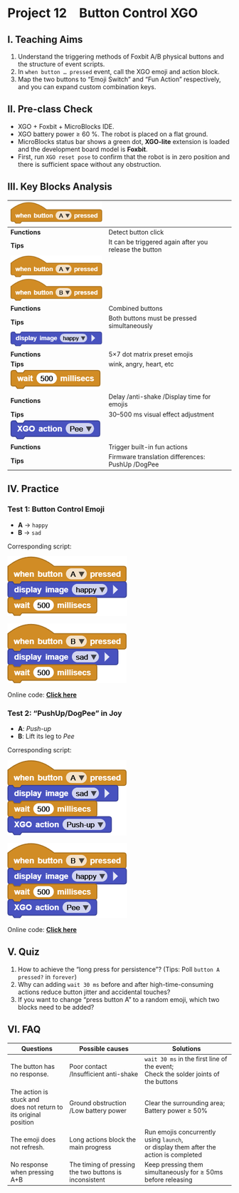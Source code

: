 # Project 12 Button Control XGO

## Ⅰ. Teaching Aims

1. Understand the triggering methods of Foxbit A/B physical buttons and the structure of event scripts.
2. In `when button … pressed` event, call the XGO emoji and action block.
3. Map the two buttons to “Emoji Switch” and “Fun Action” respectively, and you can expand custom combination keys.



## Ⅱ. Pre-class Check

- XGO + Foxbit + MicroBlocks IDE.
- XGO battery power ≥ 60 %. The robot is placed on a flat ground.
- MicroBlocks status bar shows a green dot, **XGO-lite** extension is loaded and the development board model is **Foxbit**.
- First, run `XGO reset pose` to confirm that the robot is in zero position and there is sufficient space without any obstruction.



## Ⅲ. Key Blocks Analysis

| ![Img](../media/scriptImage233015.png) |  |
|------|------|
| **Functions** | Detect button click |
| **Tips** | It can be triggered again after you release the button |
| ![Img](../media/scriptImage233015.png)<br>![Img](../media/scriptImage239706.png) |  |
| **Functions** | Combined buttons |
| **Tips** | Both buttons must be pressed simultaneously |
| ![Img](../media/scriptImage244170.png) |  |
| **Functions** | 5×7 dot matrix preset emojis |
| **Tips** | wink, angry, heart, etc |
| ![Img](../media/scriptImage248434.png) |  |
| **Functions** | Delay /anti-shake /Display time for emojis |
| **Tips** | 30–500 ms visual effect adjustment |
| ![Img](../media/scriptImage254122.png) |  |
| **Functions** | Trigger built-in fun actions |
| **Tips** | Firmware translation differences: PushUp /DogPee |



## Ⅳ. Practice

### Test 1: Button Control Emoji

- **A** → `happy`  
- **B** → `sad`  

Corresponding script:

![Img](../media/scriptImage18984721.png)

![Img](../media/scriptImage18992015.png)

Online code: **[Click here](https://microblocks.fun/run/microblocks.html#scripts=GP%20Script%0Adepends%20%27LED%20Display%27%0A%0Ascript%20554%2078%20%7B%0AwhenButtonPressed%20%27A%27%0Aled_displayImage%20%27happy%27%0AwaitMillis%20500%0A%7D%0A%0Ahttps://microblocks.fun/run/microblocks.html#scripts=GP%20Script%0Adepends%20%27LED%20Display%27%0A%0Ascript%20554%20210%20%7B%0AwhenButtonPressed%20%27B%27%0Aled_displayImage%20%27sad%27%0AwaitMillis%20500%0A%7D%0A%0A)**  



### Test 2: “PushUp/DogPee” in Joy

- **A**: *Push-up*
- **B**: Lift its leg to *Pee*  

Corresponding script:

![Img](../media/scriptImage19339741.png)

![Img](../media/scriptImage19346893.png)

Online code: **[Click here](https://microblocks.fun/run/microblocks.html#scripts=GP%20Script%0Adepends%20%27LED%20Display%27%20%27XGO%20Lite%27%0A%0Ascript%20554%2068%20%7B%0AwhenButtonPressed%20%27A%27%0Aled_displayImage%20%27sad%27%0AwaitMillis%20500%0Axgo_action%20%27Push-up%27%0A%7D%0A%0Ahttps://microblocks.fun/run/microblocks.html#scripts=GP%20Script%0Adepends%20%27LED%20Display%27%20%27XGO%20Lite%27%0A%0Ascript%20554%20227%20%7B%0AwhenButtonPressed%20%27B%27%0Aled_displayImage%20%27happy%27%0AwaitMillis%20500%0Axgo_action%20%27Pee%27%0A%7D%0A%0A)**  



## Ⅴ. Quiz

1. How to achieve the “long press for persistence”? (Tips: Poll `button A pressed?` in `forever`)
2. Why can adding `wait 30 ms` before and after high-time-consuming actions reduce button jitter and accidental touches?
3. If you want to change “press button A” to a random emoji, which two blocks need to be added?



## Ⅵ. FAQ

| Questions      | Possible causes    | Solutions                                      |
|------|----------|----------|
| The button has no response. | Poor contact /Insufficient anti-shake | `wait 30 ms` in the first line of the event; <br>Check the solder joints of the buttons |
| The action is stuck and <br>does not return to its original position | Ground obstruction /Low battery power | Clear the surrounding area; <br/>Battery power ≥ 50% |
| The emoji does not refresh. | Long actions block the main progress | Run emojis concurrently using `launch`, <br/>or display them after the action is completed |
| No response when pressing A+B | The timing of pressing the two buttons is inconsistent | Keep pressing them simultaneously for ≥ 50ms before releasing |
